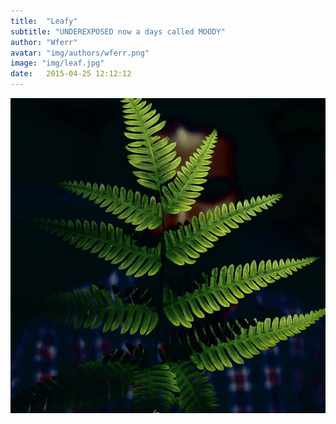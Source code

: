 ```yaml
---
title:  "Leafy"
subtitle: "UNDEREXPOSED now a days called MOODY"
author: "Wferr"
avatar: "img/authors/wferr.png"
image: "img/leaf.jpg"
date:   2015-04-25 12:12:12
---
```

<img class= "card__container--fix-image" src="img/leaf.jpg"
     alt="leafy"
     />

